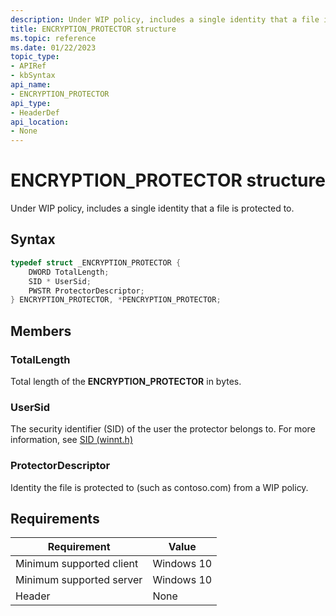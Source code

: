 ```yaml
---
description: Under WIP policy, includes a single identity that a file is protected to.
title: ENCRYPTION_PROTECTOR structure
ms.topic: reference
ms.date: 01/22/2023
topic_type: 
- APIRef
- kbSyntax
api_name: 
- ENCRYPTION_PROTECTOR
api_type: 
- HeaderDef
api_location: 
- None
---
```


# ENCRYPTION_PROTECTOR structure

Under WIP policy, includes a single identity that a file is protected to.

## Syntax


```C++
typedef struct _ENCRYPTION_PROTECTOR {
    DWORD TotalLength;
    SID * UserSid;
    PWSTR ProtectorDescriptor;
} ENCRYPTION_PROTECTOR, *PENCRYPTION_PROTECTOR;
```

## Members

### TotalLength

Total length of the **ENCRYPTION_PROTECTOR** in bytes.

### UserSid

The security identifier (SID) of the user the protector belongs to. For more information, see [SID (winnt.h)](/windows/win32/api/winnt/ns-winnt-sid)

### ProtectorDescriptor

Identity the file is protected to (such as contoso.com) from a WIP policy.


## Requirements

| Requirement | Value |
|-------------------------------------|-----------------------------------------|
| Minimum supported client | Windows 10                          |
| Minimum supported server | Windows 10                                |
| Header                   | None  |




 

 




